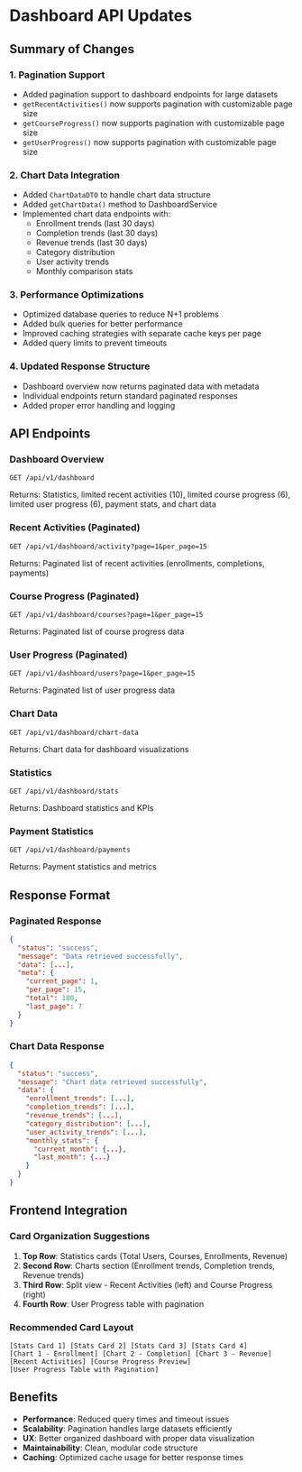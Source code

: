 # Dashboard API Updates

## Summary of Changes

### 1. Pagination Support

-   Added pagination support to dashboard endpoints for large datasets
-   `getRecentActivities()` now supports pagination with customizable page size
-   `getCourseProgress()` now supports pagination with customizable page size
-   `getUserProgress()` now supports pagination with customizable page size

### 2. Chart Data Integration

-   Added `ChartDataDTO` to handle chart data structure
-   Added `getChartData()` method to DashboardService
-   Implemented chart data endpoints with:
    -   Enrollment trends (last 30 days)
    -   Completion trends (last 30 days)
    -   Revenue trends (last 30 days)
    -   Category distribution
    -   User activity trends
    -   Monthly comparison stats

### 3. Performance Optimizations

-   Optimized database queries to reduce N+1 problems
-   Added bulk queries for better performance
-   Improved caching strategies with separate cache keys per page
-   Added query limits to prevent timeouts

### 4. Updated Response Structure

-   Dashboard overview now returns paginated data with metadata
-   Individual endpoints return standard paginated responses
-   Added proper error handling and logging

## API Endpoints

### Dashboard Overview

```
GET /api/v1/dashboard
```

Returns: Statistics, limited recent activities (10), limited course progress (6), limited user progress (6), payment stats, and chart data

### Recent Activities (Paginated)

```
GET /api/v1/dashboard/activity?page=1&per_page=15
```

Returns: Paginated list of recent activities (enrollments, completions, payments)

### Course Progress (Paginated)

```
GET /api/v1/dashboard/courses?page=1&per_page=15
```

Returns: Paginated list of course progress data

### User Progress (Paginated)

```
GET /api/v1/dashboard/users?page=1&per_page=15
```

Returns: Paginated list of user progress data

### Chart Data

```
GET /api/v1/dashboard/chart-data
```

Returns: Chart data for dashboard visualizations

### Statistics

```
GET /api/v1/dashboard/stats
```

Returns: Dashboard statistics and KPIs

### Payment Statistics

```
GET /api/v1/dashboard/payments
```

Returns: Payment statistics and metrics

## Response Format

### Paginated Response

```json
{
  "status": "success",
  "message": "Data retrieved successfully",
  "data": [...],
  "meta": {
    "current_page": 1,
    "per_page": 15,
    "total": 100,
    "last_page": 7
  }
}
```

### Chart Data Response

```json
{
  "status": "success",
  "message": "Chart data retrieved successfully",
  "data": {
    "enrollment_trends": [...],
    "completion_trends": [...],
    "revenue_trends": [...],
    "category_distribution": [...],
    "user_activity_trends": [...],
    "monthly_stats": {
      "current_month": {...},
      "last_month": {...}
    }
  }
}
```

## Frontend Integration

### Card Organization Suggestions

1. **Top Row**: Statistics cards (Total Users, Courses, Enrollments, Revenue)
2. **Second Row**: Charts section (Enrollment trends, Completion trends, Revenue trends)
3. **Third Row**: Split view - Recent Activities (left) and Course Progress (right)
4. **Fourth Row**: User Progress table with pagination

### Recommended Card Layout

```
[Stats Card 1] [Stats Card 2] [Stats Card 3] [Stats Card 4]
[Chart 1 - Enrollment] [Chart 2 - Completion] [Chart 3 - Revenue]
[Recent Activities] [Course Progress Preview]
[User Progress Table with Pagination]
```

## Benefits

-   **Performance**: Reduced query times and timeout issues
-   **Scalability**: Pagination handles large datasets efficiently
-   **UX**: Better organized dashboard with proper data visualization
-   **Maintainability**: Clean, modular code structure
-   **Caching**: Optimized cache usage for better response times
